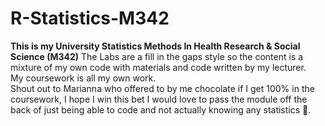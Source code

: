 # R-Statistics-M342
**This is my University Statistics Methods In Health Research & Social Science (M342)**
The Labs are a fill in the gaps style so the content is a mixture of my own code with materials and code written by my lecturer.  
My coursework is all my own work.  
Shout out to Marianna who offered to by me chocolate if I get 100% in the coursework, I hope I win this bet I would love to pass the module off the back of just being able to code and not actually knowing any statistics 🫠. 
